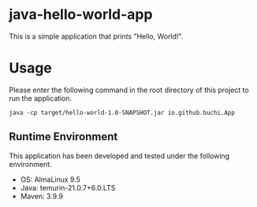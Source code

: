 # java-hello-world-app

This is a simple application that prints "Hello, World!".

# Usage

Please enter the following command in the root directory of this project to run the application.
```
java -cp target/hello-world-1.0-SNAPSHOT.jar io.github.buchi.App
```

## Runtime Environment

This application has been developed and tested under the following environment.

- OS: AlmaLinux 9.5
- Java: temurin-21.0.7+6.0.LTS 
- Maven: 3.9.9
